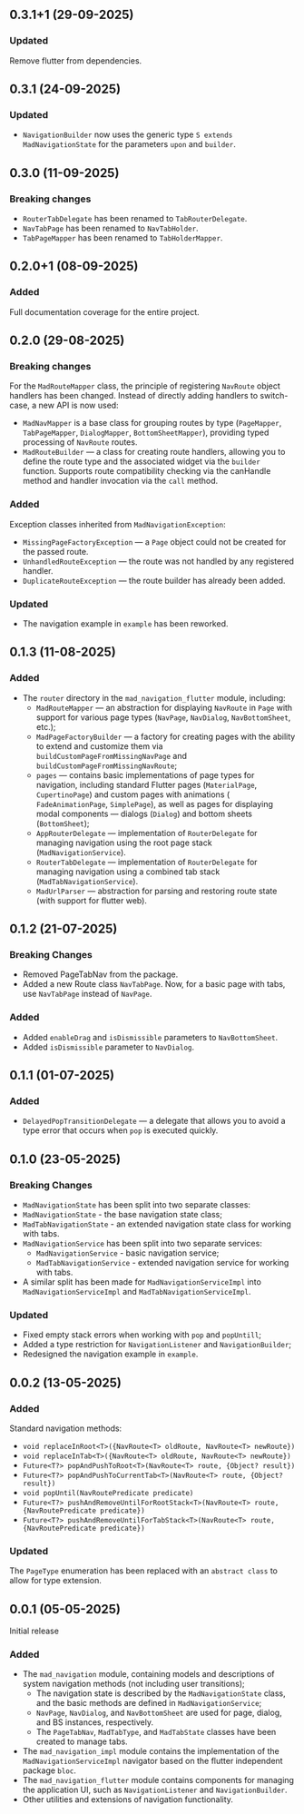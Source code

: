## 0.3.1+1 (29-09-2025)

### Updated

Remove flutter from dependencies.

## 0.3.1 (24-09-2025)

### Updated

* `NavigationBuilder` now uses the generic type `S extends MadNavigationState` for the parameters
  `upon` and `builder`.

## 0.3.0 (11-09-2025)

### Breaking changes

* `RouterTabDelegate` has been renamed to `TabRouterDelegate`.
* `NavTabPage` has been renamed to `NavTabHolder`.
* `TabPageMapper` has been renamed to `TabHolderMapper`.

## 0.2.0+1 (08-09-2025)

### Added

Full documentation coverage for the entire project.

## 0.2.0 (29-08-2025)

### Breaking changes

For the `MadRouteMapper` class, the principle of registering `NavRoute` object handlers has been
changed. Instead of
directly adding handlers to switch-case, a new API is now used:

* `MadNavMapper` is a base class for grouping routes by type (`PageMapper`, `TabPageMapper`,
  `DialogMapper`, `BottomSheetMapper`), providing typed processing of
  `NavRoute` routes.
* `MadRouteBuilder` — a class for creating route handlers, allowing you to define the route type
  and the associated widget via the `builder` function. Supports route compatibility checking
  via the canHandle method and handler invocation via the `call` method.

### Added

Exception classes inherited from `MadNavigationException`:

* `MissingPageFactoryException` — a `Page` object could not be created for the passed route.
* `UnhandledRouteException` — the route was not handled by any registered handler.
* `DuplicateRouteException` — the route builder has already been added.

### Updated

* The navigation example in `example` has been reworked.

## 0.1.3 (11-08-2025)

### Added

* The `router` directory in the `mad_navigation_flutter` module, including:
    * `MadRouteMapper` — an abstraction for displaying `NavRoute` in `Page` with support for various
      page types (`NavPage`, `NavDialog`, `NavBottomSheet`, etc.);
    * `MadPageFactoryBuilder` — a factory for creating pages with the ability to extend and
      customize them via `buildCustomPageFromMissingNavPage` and
      `buildCustomPageFromMissingNavRoute`;
    * `pages` — contains basic implementations of page types for navigation, including standard
      Flutter pages (`MaterialPage`, `CupertinoPage`) and custom pages with animations (
      `FadeAnimationPage`, `SimplePage`), as well as pages for displaying modal components —
      dialogs (`Dialog`) and bottom sheets (`BottomSheet`);
    * `AppRouterDelegate` — implementation of `RouterDelegate` for managing navigation using
      the root page stack (`MadNavigationService`).
    * `RouterTabDelegate` — implementation of `RouterDelegate` for managing navigation using
      a combined tab stack (`MadTabNavigationService`).
    * `MadUrlParser` — abstraction for parsing and restoring route state (with support for
      flutter web).

## 0.1.2 (21-07-2025)

### Breaking Changes

* Removed PageTabNav from the package.
* Added a new Route class `NavTabPage`. Now, for a basic page with tabs, use
  `NavTabPage` instead of `NavPage`.

### Added

* Added `enableDrag` and `isDismissible` parameters to `NavBottomSheet`.
* Added `isDismissible` parameter to `NavDialog`.

## 0.1.1 (01-07-2025)

### Added

* `DelayedPopTransitionDelegate` — a delegate that allows you to avoid a type error that occurs when
  `pop` is executed quickly.

## 0.1.0 (23-05-2025)

### Breaking Changes

* `MadNavigationState` has been split into two separate classes:
* `MadNavigationState` - the base navigation state class;
* `MadTabNavigationState` - an extended navigation state class for working with tabs.
* `MadNavigationService` has been split into two separate services:
    * `MadNavigationService` - basic navigation service;
    * `MadTabNavigationService` - extended navigation service for working with tabs.
* A similar split has been made for `MadNavigationServiceImpl` into `MadNavigationServiceImpl` and
  `MadTabNavigationServiceImpl`.

### Updated

* Fixed empty stack errors when working with `pop` and `popUntill`;
* Added a type restriction for `NavigationListener` and `NavigationBuilder`;
* Redesigned the navigation example in `example`.

## 0.0.2 (13-05-2025)

### Added

Standard navigation methods:

* `void replaceInRoot<T>({NavRoute<T> oldRoute, NavRoute<T> newRoute})`
* `void replaceInTab<T>({NavRoute<T> oldRoute, NavRoute<T> newRoute})`
* `Future<T?> popAndPushToRoot<T>(NavRoute<T> route, {Object? result})`
* `Future<T?> popAndPushToCurrentTab<T>(NavRoute<T> route, {Object? result})`
* `void popUntil(NavRoutePredicate predicate)`
* `Future<T?> pushAndRemoveUntilForRootStack<T>(NavRoute<T> route, {NavRoutePredicate predicate})`
* `Future<T?> pushAndRemoveUntilForTabStack<T>(NavRoute<T> route, {NavRoutePredicate predicate})`

### Updated

The `PageType` enumeration has been replaced with an `abstract class` to allow for type extension.

## 0.0.1 (05-05-2025)

Initial release

### Added

* The `mad_navigation` module, containing models and descriptions of system navigation methods (not
  including user transitions);
    * The navigation state is described by the `MadNavigationState` class, and the basic methods are
      defined in `MadNavigationService`;
    * `NavPage`, `NavDialog`, and `NavBottomSheet` are used for page, dialog, and BS instances,
      respectively.
    * The `PageTabNav`, `MadTabType`, and `MadTabState` classes have been created to manage tabs.
* The `mad_navigation_impl` module contains the implementation of the `MadNavigationServiceImpl`
  navigator based on the flutter independent package `bloc`.
* The `mad_navigation_flutter` module contains components for managing the application UI, such as
  `NavigationListener` and `NavigationBuilder`.
* Other utilities and extensions of navigation functionality.
